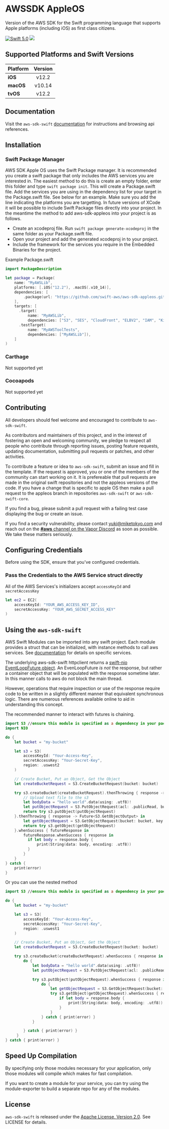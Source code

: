 # AWSSDK AppleOS

Version of the AWS SDK for the Swift programming language that supports Apple platforms (including iOS) as first class citizens.

[<img src="http://img.shields.io/badge/swift-5.0-brightgreen.svg" alt="Swift 5.0" />](https://swift.org)
[<img src="https://travis-ci.org/swift-aws/aws-sdk-appleos.svg?branch=master">](https://travis-ci.org/swift-aws/aws-sdk-appleos)


## Supported Platforms and Swift Versions

| **Platform** | **Version** |
|---|:---:|
|**iOS**        | v12.2 |
|**macOS** | v10.14 |
|**tvOS** | v12.2 |

## Documentation

Visit the `aws-sdk-swift` [documentation](http://htmlpreview.github.io/?https://github.com/swift-aws/aws-sdk-swift/gh-pages/index.html) for instructions and browsing api references.

## Installation

### Swift Package Manager

AWS SDK Apple OS uses the Swift Package manager. It is recommended you create a swift package that only includes the AWS services you are interested in. The easiest method to do this is create an empty folder, enter this folder and type ```swift package init```. This will create a Package.swift file. Add the services you are using in the dependency list for your target in the Package.swift file. See below for an example. Make sure you add the line indicating the platforms you are targetting. In future versions of XCode it will be possible to include Swift Package files directly into your project. In the meantime the method to add aws-sdk-appleos into your project is as follows.
- Create an xcodeproj file. Run ```swift package generate-xcodeproj``` in the same folder as your Package.swift file.
- Open your project and add the generated xcodeproj in to your project.
- Include the framework for the services you require in the Embedded Binaries for the project.

Example Package.swift

```swift
import PackageDescription

let package = Package(
    name: "MyAWSLib",
    platforms: [.iOS("12.2"), .macOS(.v10_14)],
    dependencies: [
        .package(url: "https://github.com/swift-aws/aws-sdk-appleos.git", from: "0.1.0")
    ],
    targets: [
      .target(
          name: "MyAWSLib",
          dependencies: ["S3", "SES", "CloudFront", "ELBV2", "IAM", "Kinesis"]),
      .testTarget(
          name: "MyAWSToolTests",
          dependencies: ["MyAWSLib"]),
    ]
)
```

### Carthage
Not supported yet

### Cocoapods
Not supported yet

## Contributing

All developers should feel welcome and encouraged to contribute to `aws-sdk-swift`. 

As contributors and maintainers of this project, and in the interest of fostering an open and welcoming community, we pledge to respect all people who contribute through reporting issues, posting feature requests, updating documentation, submitting pull requests or patches, and other activities.

To contribute a feature or idea to `aws-sdk-swift`, submit an issue and fill in the template. If the request is approved, you or one of the members of the community can start working on it. It is prefereable that pull requests are made in the original swift repositories and not the appleos versions of the code. If you have a change that is specific to apple OS then make a pull request to the appleos branch in repositories `aws-sdk-swift` or `aws-sdk-swift-core`.  

If you find a bug, please submit a pull request with a failing test case displaying the bug or create an issue.

If you find a security vulnerability, please contact <yuki@miketokyo.com> and reach out on the [**#aws** channel on the Vapor Discord](https://discordapp.com/channels/431917998102675485/472522745067077632) as soon as possible. We take these matters seriously.

## Configuring Credentials

Before using the SDK, ensure that you've configured credentials.

### Pass the Credentials to the AWS Service struct directly

All of the AWS Services's initializers accept `accessKeyId` and `secretAccessKey`

```swift
let ec2 = EC2(
    accessKeyId: "YOUR_AWS_ACCESS_KEY_ID",
    secretAccessKey: "YOUR_AWS_SECRET_ACCESS_KEY"
)
```

## Using the `aws-sdk-swift`

AWS Swift Modules can be imported into any swift project. Each module provides a struct that can be initialized, with instance methods to call aws services. See [documentation](http://htmlpreview.github.io/?https://github.com/swift-aws/aws-sdk-swift/gh-pages/index.html) for details on specific services.

The underlying aws-sdk-swift httpclient returns a [swift-nio EventLoopFuture object](https://apple.github.io/swift-nio/docs/current/NIO/Classes/EventLoopFuture.html). An EvenLoopFuture _is not_ the response, but rather a container object that will be populated with the response sometime later. In this manner calls to aws do not block the main thread.

However, operations that require inspection or use of the response require code to be written in a slightly different manner that equivalent synchronous logic. There are numerous references available online to aid in understanding this concept.

The recommended manner to interact with futures is chaining.

```swift
import S3 //ensure this module is specified as a dependency in your package.swift
import NIO

do {
    let bucket = "my-bucket"

    let s3 = S3(
        accessKeyId: "Your-Access-Key",
        secretAccessKey: "Your-Secret-Key",
        region: .uswest2
    )

    // Create Bucket, Put an Object, Get the Object
    let createBucketRequest = S3.CreateBucketRequest(bucket: bucket)

    try s3.createBucket(createBucketRequest).thenThrowing { response -> Future<S3.PutObjectOutput> in
        // Upload text file to the s3
        let bodyData = "hello world".data(using: .utf8)!
        let putObjectRequest = S3.PutObjectRequest(acl: .publicRead, bucket: bucket, contentLength: Int64(bodyData.count), body: bodyData, key: "hello.txt")
        return try s3.putObject(putObjectRequest)
    }.thenThrowing { response -> Future<S3.GetObjectOutput> in
        let getObjectRequest = S3.GetObjectRequest(bucket: bucket, key: "hello.txt")
        return try s3.getObject(getObjectRequest)
    }.whenSuccess { futureResponse in
        futureResponse.whenSuccess { response in
          if let body = response.body {
              print(String(data: body, encoding: .utf8))
          }
        }
    }
} catch {
    print(error)
}
```

Or you can use the nested method


```swift
import S3 //ensure this module is specified as a dependency in your package.swift

do {
    let bucket = "my-bucket"

    let s3 = S3(
        accessKeyId: "Your-Access-Key",
        secretAccessKey: "Your-Secret-Key",
        region: .uswest1
    )

    // Create Bucket, Put an Object, Get the Object
    let createBucketRequest = S3.CreateBucketRequest(bucket: bucket)

    try s3.createBucket(createBucketRequest).whenSuccess { response in
        do {
            let bodyData = "hello world".data(using: .utf8)!
            let putObjectRequest = S3.PutObjectRequest(acl: .publicRead, key: "hello.txt", body: bodyData, contentLength: Int64(bodyData.count), bucket: bucket)

            try s3.putObject(putObjectRequest).whenSuccess { response in
                do {
                    let getObjectRequest = S3.GetObjectRequest(bucket: bucket, key: "hello.txt")
                    try s3.getObject(getObjectRequest).whenSuccess { response in
                        if let body = response.body {
                            print(String(data: body, encoding: .utf8))
                        }
                    }
                } catch { print(error) }
            }

        } catch { print(error) }
     }
} catch { print(error) }
```
## Speed Up Compilation

By specifying only those modules necessary for your application, only those modules will compile which makes for fast compilation.

If you want to create a module for your service, you can try using the module-exporter to build a separate repo for any of the modules.

## License
`aws-sdk-swift` is released under the [Apache License, Version 2.0](http://www.apache.org/licenses/LICENSE-2.0). See LICENSE for details.
